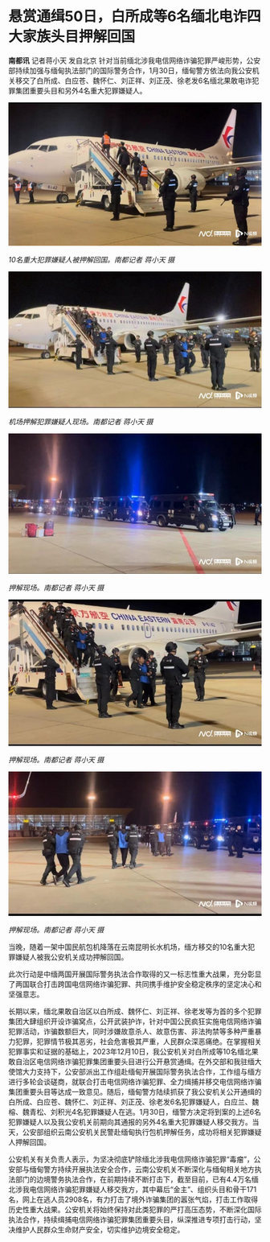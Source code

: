 # 悬赏通缉50日，白所成等6名缅北电诈四大家族头目押解回国

**南都讯** 记者蒋小天 发自北京
针对当前缅北涉我电信网络诈骗犯罪严峻形势，公安部持续加强与缅甸执法部门的国际警务合作，1月30日，缅甸警方依法向我公安机关移交了白所成、白应苍、魏怀仁、刘正祥、刘正茂、徐老发6名缅北果敢电诈犯罪集团重要头目和另外4名重大犯罪嫌疑人。

![edb04089b2be4a85645aa2b681dd2862.jpg](https://raw.githubusercontent.com/qqhsx/qqnews_image/main/2024/01/30/悬赏通缉50日，白所成等6名缅北电诈四大家族头目押解回国/edb04089b2be4a85645aa2b681dd2862.jpg)

 _10名重大犯罪嫌疑人被押解回国。南都记者 蒋小天 摄_

![65c2ed57f666e0069c8950dd976a13cf.jpg](https://raw.githubusercontent.com/qqhsx/qqnews_image/main/2024/01/30/悬赏通缉50日，白所成等6名缅北电诈四大家族头目押解回国/65c2ed57f666e0069c8950dd976a13cf.jpg)

_机场押解犯罪嫌疑人现场。南都记者 蒋小天 摄_

![de6c1bb0091bb77e087b32ba619eb141.jpg](https://raw.githubusercontent.com/qqhsx/qqnews_image/main/2024/01/30/悬赏通缉50日，白所成等6名缅北电诈四大家族头目押解回国/de6c1bb0091bb77e087b32ba619eb141.jpg)

 _押解现场。南都记者 蒋小天 摄_

![0361233b0a223e62899bca7d2f3510db.jpg](https://raw.githubusercontent.com/qqhsx/qqnews_image/main/2024/01/30/悬赏通缉50日，白所成等6名缅北电诈四大家族头目押解回国/0361233b0a223e62899bca7d2f3510db.jpg)

_押解现场。南都记者 蒋小天 摄_

![58265fefed76461f3f33b55490bed112.jpg](https://raw.githubusercontent.com/qqhsx/qqnews_image/main/2024/01/30/悬赏通缉50日，白所成等6名缅北电诈四大家族头目押解回国/58265fefed76461f3f33b55490bed112.jpg)

_押解现场。南都记者 蒋小天 摄_

当晚，随着一架中国民航包机降落在云南昆明长水机场，缅方移交的10名重大犯罪嫌疑人被我公安机关成功押解回国。

此次行动是中缅两国开展国际警务执法合作取得的又一标志性重大战果，充分彰显了两国联合打击跨国电信网络诈骗犯罪、共同携手维护安全稳定秩序的坚定决心和坚强意志。

长期以来，缅北果敢自治区以白所成、魏怀仁、刘正祥、徐老发等为首的多个犯罪集团大肆组织开设诈骗窝点，公开武装护诈，针对中国公民疯狂实施电信网络诈骗犯罪活动，诈骗数额巨大，同时涉嫌故意杀人、故意伤害、非法拘禁等多种严重暴力犯罪，犯罪情节极其恶劣，社会危害极其严重，人民群众深恶痛绝。在掌握相关犯罪事实和证据的基础上，2023年12月10日，我公安机关对白所成等10名缅北果敢自治区电信网络诈骗犯罪集团重要头目进行公开悬赏通缉。在外交部和我驻缅大使馆大力支持下，公安部派出工作组赴缅甸开展国际警务执法合作，工作组与缅方进行多轮会谈磋商，就联合打击电信网络诈骗犯罪、全力缉捕并移交电信网络诈骗集团重要头目等达成一致意见。随后，缅甸警方陆续抓获了我公安机关公开通缉的白所成、白应苍、魏怀仁、刘正祥、刘正茂、徐老发6名犯罪嫌疑人，白应兰、魏榕、魏青松、刘积光4名犯罪嫌疑人在逃。1月30日，缅警方决定将到案的上述6名犯罪嫌疑人以及我公安机关前期向其通报的另外4名重大犯罪嫌疑人移交我方。当天，公安部组织云南公安机关民警赴缅甸执行包机押解任务，成功将相关犯罪嫌疑人押解回国。

公安机关有关负责人表示，为坚决彻底铲除缅北涉我电信网络诈骗犯罪“毒瘤”，公安部与缅甸警方持续开展执法安全合作，云南公安机关不断深化与缅甸相关地方执法部门的边境警务执法合作，在前期持续不断打击下，截至目前，已有4.4万名缅北涉我电信网络诈骗犯罪嫌疑人移交我方，其中幕后“金主”、组织头目和骨干171名，网上在逃人员2908名，有力打击了境外诈骗集团的嚣张气焰，打击工作取得历史性重大战果。公安机关将始终保持对此类犯罪的严打高压态势，不断深化国际执法合作，持续缉捕电信网络诈骗犯罪集团重要头目，纵深推进专项打击行动，坚决维护人民群众生命财产安全，切实维护边境安全稳定。

